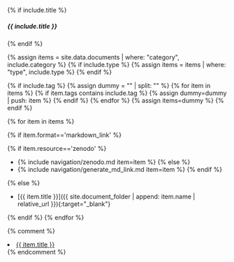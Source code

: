 {% if include.title %}
##### {{ include.title }}
{% endif %}

{% assign items = site.data.documents | where: "category", include.category %}
{% if include.type %}
{% assign items = items | where: "type", include.type %}
{% endif %}

{% if include.tag %}
{% assign dummy = "" | split: "" %}
{% for item in items %}
{% if item.tags contains include.tag %}
{% assign dummy=dummy | push: item %}
{% endif %}
{% endfor %}
{% assign items=dummy %}
{% endif %}


{% for item in items %}

{% if item.format=='markdown_link' %}

{% if item.resource=='zenodo' %}
* {% include navigation/zenodo.md item=item %}
{% else %}
* {% include navigation/generate_md_link.md item=item %}
{% endif %}

{% else %}
* [{{ item.title }}]({{ site.document_folder | append: item.name | relative_url }}){:target="_blank"}

{% endif %}
{% endfor %}

{% comment %}
  <li><a href="{{ site.document_folder | append: item.name | relative_url }}" target="_blank">{{ item.title }}</a></li>
{% endcomment %}


